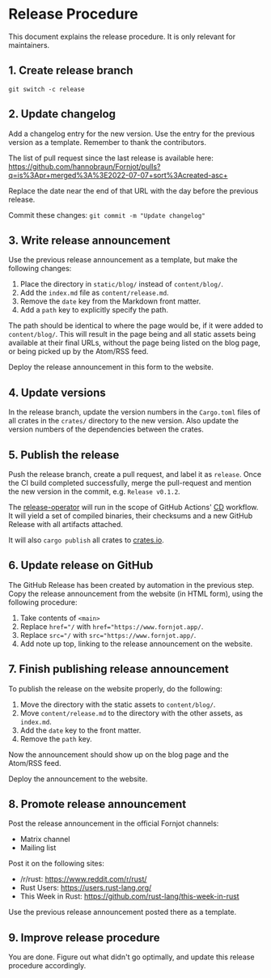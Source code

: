 # Release Procedure

This document explains the release procedure. It is only relevant for maintainers.


## 1. Create release branch

```
git switch -c release
```

## 2. Update changelog

Add a changelog entry for the new version. Use the entry for the previous version as a template. Remember to thank the contributors.

The list of pull request since the last release is available here:
https://github.com/hannobraun/Fornjot/pulls?q=is%3Apr+merged%3A%3E2022-07-07+sort%3Acreated-asc+

Replace the date near the end of that URL with the day before the previous release.

Commit these changes: `git commit -m "Update changelog"`


## 3. Write release announcement

Use the previous release announcement as a template, but make the following changes:

1. Place the directory in `static/blog/` instead of `content/blog/`.
2. Add the `index.md` file as `content/release.md`.
3. Remove the `date` key from the Markdown front matter.
4. Add a `path` key to explicitly specify the path.

The path should be identical to where the page would be, if it were added to `content/blog/`. This will result in the page being and all static assets being available at their final URLs, without the page being listed on the blog page, or being picked up by the Atom/RSS feed.

Deploy the release announcement in this form to the website.


## 4. Update versions

In the release branch, update the version numbers in the `Cargo.toml` files of all crates in the `crates/` directory to the new version. Also update the version numbers of the dependencies between the crates.


## 5. Publish the release

Push the release branch, create a pull request, and label it as `release`. Once the CI build completed successfully, merge the pull-request and mention the new version in the commit, e.g. `Release v0.1.2`.

The [release-operator](./tools/release-operator) will run in the scope of GitHub Actions' [CD](./.github/workflows/cd.yml) workflow. It will yield a set of compiled binaries, their checksums and a new GitHub Release with all artifacts attached.

It will also `cargo publish` all crates to [crates.io](https://crates.io/).


## 6. Update release on GitHub

The GitHub Release has been created by automation in the previous step. Copy the release announcement from the website (in HTML form), using the following procedure:

1. Take contents of `<main>`
2. Replace `href="/` with `href="https://www.fornjot.app/`.
3. Replace `src="/` with `src="https://www.fornjot.app/`.
4. Add note up top, linking to the release announcement on the website.


## 7. Finish publishing release announcement

To publish the release on the website properly, do the following:

1. Move the directory with the static assets to `content/blog/`.
2. Move `content/release.md` to the directory with the other assets, as `index.md`.
3. Add the `date` key to the front matter.
4. Remove the `path` key.

Now the announcement should show up on the blog page and the Atom/RSS feed.

Deploy the announcement to the website.


## 8. Promote release announcement

Post the release announcement in the official Fornjot channels:

- Matrix channel
- Mailing list

Post it on the following sites:

- /r/rust: https://www.reddit.com/r/rust/
- Rust Users: https://users.rust-lang.org/
- This Week in Rust: https://github.com/rust-lang/this-week-in-rust

Use the previous release announcement posted there as a template.


## 9. Improve release procedure

You are done. Figure out what didn't go optimally, and update this release procedure accordingly.

